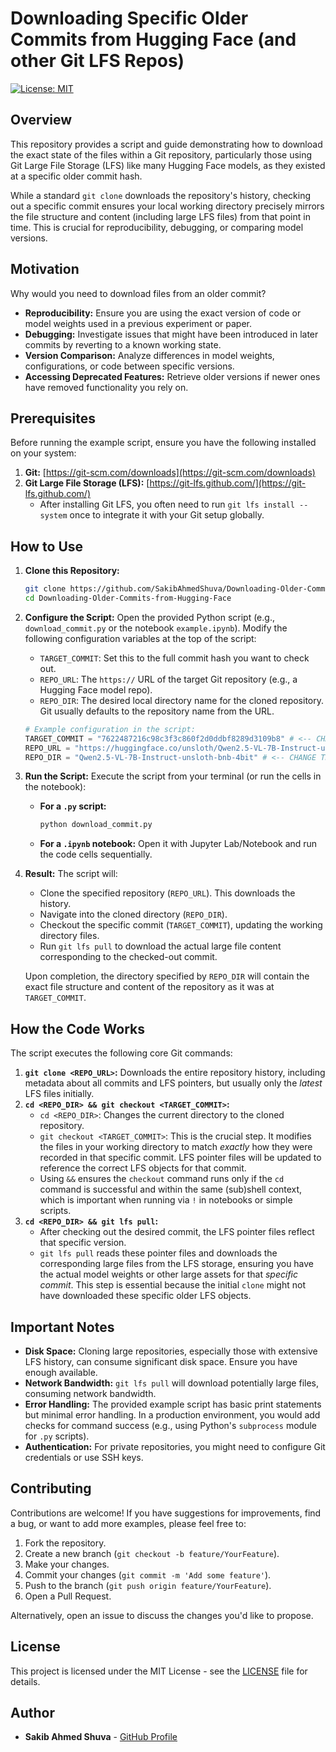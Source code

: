 # Downloading Specific Older Commits from Hugging Face (and other Git LFS Repos)

[![License: MIT](https://img.shields.io/badge/License-MIT-yellow.svg)](https://opensource.org/licenses/MIT) <!-- Replace with your chosen license badge if different -->

## Overview

This repository provides a script and guide demonstrating how to download the exact state of the files within a Git repository, particularly those using Git Large File Storage (LFS) like many Hugging Face models, as they existed at a specific older commit hash.

While a standard `git clone` downloads the repository's history, checking out a specific commit ensures your local working directory precisely mirrors the file structure and content (including large LFS files) from that point in time. This is crucial for reproducibility, debugging, or comparing model versions.

## Motivation

Why would you need to download files from an older commit?

*   **Reproducibility:** Ensure you are using the exact version of code or model weights used in a previous experiment or paper.
*   **Debugging:** Investigate issues that might have been introduced in later commits by reverting to a known working state.
*   **Version Comparison:** Analyze differences in model weights, configurations, or code between specific versions.
*   **Accessing Deprecated Features:** Retrieve older versions if newer ones have removed functionality you rely on.

## Prerequisites

Before running the example script, ensure you have the following installed on your system:

1.  **Git:** [https://git-scm.com/downloads](https://git-scm.com/downloads)
2.  **Git Large File Storage (LFS):** [https://git-lfs.github.com/](https://git-lfs.github.com/)
    *   After installing Git LFS, you often need to run `git lfs install --system` once to integrate it with your Git setup globally.

## How to Use

1.  **Clone this Repository:**
    ```bash
    git clone https://github.com/SakibAhmedShuva/Downloading-Older-Commits-from-Hugging-Face.git # Or your actual repo URL
    cd Downloading-Older-Commits-from-Hugging-Face
    ```

2.  **Configure the Script:**
    Open the provided Python script (e.g., `download_commit.py` or the notebook `example.ipynb`). Modify the following configuration variables at the top of the script:

    *   `TARGET_COMMIT`: Set this to the full commit hash you want to check out.
    *   `REPO_URL`: The `https://` URL of the target Git repository (e.g., a Hugging Face model repo).
    *   `REPO_DIR`: The desired local directory name for the cloned repository. Git usually defaults to the repository name from the URL.

    ```python
    # Example configuration in the script:
    TARGET_COMMIT = "7622487216c98c3f3c860f2d0ddbf8289d3109b8" # <-- CHANGE THIS
    REPO_URL = "https://huggingface.co/unsloth/Qwen2.5-VL-7B-Instruct-unsloth-bnb-4bit" # <-- CHANGE THIS
    REPO_DIR = "Qwen2.5-VL-7B-Instruct-unsloth-bnb-4bit" # <-- CHANGE THIS (Optional, usually based on REPO_URL)
    ```

3.  **Run the Script:**
    Execute the script from your terminal (or run the cells in the notebook):

    *   **For a `.py` script:**
        ```bash
        python download_commit.py
        ```
    *   **For a `.ipynb` notebook:**
        Open it with Jupyter Lab/Notebook and run the code cells sequentially.

4.  **Result:**
    The script will:
    *   Clone the specified repository (`REPO_URL`). This downloads the history.
    *   Navigate into the cloned directory (`REPO_DIR`).
    *   Checkout the specific commit (`TARGET_COMMIT`), updating the working directory files.
    *   Run `git lfs pull` to download the actual large file content corresponding to the checked-out commit.

    Upon completion, the directory specified by `REPO_DIR` will contain the exact file structure and content of the repository as it was at `TARGET_COMMIT`.

## How the Code Works

The script executes the following core Git commands:

1.  **`git clone <REPO_URL>`:** Downloads the entire repository history, including metadata about all commits and LFS pointers, but usually only the *latest* LFS files initially.
2.  **`cd <REPO_DIR> && git checkout <TARGET_COMMIT>`:**
    *   `cd <REPO_DIR>`: Changes the current directory to the cloned repository.
    *   `git checkout <TARGET_COMMIT>`: This is the crucial step. It modifies the files in your working directory to match *exactly* how they were recorded in that specific commit. LFS pointer files will be updated to reference the correct LFS objects for that commit.
    *   Using `&&` ensures the `checkout` command runs only if the `cd` command is successful and within the same (sub)shell context, which is important when running via `!` in notebooks or simple scripts.
3.  **`cd <REPO_DIR> && git lfs pull`:**
    *   After checking out the desired commit, the LFS pointer files reflect that specific version.
    *   `git lfs pull` reads these pointer files and downloads the corresponding large files from the LFS storage, ensuring you have the actual model weights or other large assets for that *specific commit*. This step is essential because the initial `clone` might not have downloaded these specific older LFS objects.

## Important Notes

*   **Disk Space:** Cloning large repositories, especially those with extensive LFS history, can consume significant disk space. Ensure you have enough available.
*   **Network Bandwidth:** `git lfs pull` will download potentially large files, consuming network bandwidth.
*   **Error Handling:** The provided example script has basic print statements but minimal error handling. In a production environment, you would add checks for command success (e.g., using Python's `subprocess` module for `.py` scripts).
*   **Authentication:** For private repositories, you might need to configure Git credentials or use SSH keys.

## Contributing

Contributions are welcome! If you have suggestions for improvements, find a bug, or want to add more examples, please feel free to:

1.  Fork the repository.
2.  Create a new branch (`git checkout -b feature/YourFeature`).
3.  Make your changes.
4.  Commit your changes (`git commit -m 'Add some feature'`).
5.  Push to the branch (`git push origin feature/YourFeature`).
6.  Open a Pull Request.

Alternatively, open an issue to discuss the changes you'd like to propose.

## License

This project is licensed under the MIT License - see the [LICENSE](LICENSE) file for details. <!-- Make sure you add a LICENSE file (e.g., MIT) -->

## Author

*   **Sakib Ahmed Shuva** - [GitHub Profile](https://github.com/SakibAhmedShuva)
